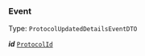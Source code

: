 

### Event

Type: `ProtocolUpdatedDetailsEventDTO`  
<article>

***id*** [`ProtocolId`](#protocolid) 

</article>

